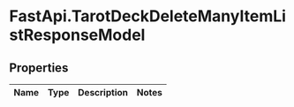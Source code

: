 # FastApi.TarotDeckDeleteManyItemListResponseModel

## Properties
Name | Type | Description | Notes
------------ | ------------- | ------------- | -------------
